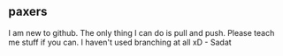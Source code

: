 ## paxers

I am new to github. The only thing I can do is pull and push. Please teach me stuff if you can. I haven't used branching at all xD - Sadat
